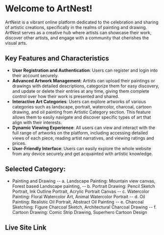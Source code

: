 # Welcome to ArtNest!

ArtNest is  a vibrant online platform dedicated to the celebration and sharing of artistic creations, specifically in the realms of painting and drawing. ArtNest serves as a creative hub where artists can showcase their work, discover other artists, and engage with a community that cherishes the visual arts.


## Key Features and Characteristics
- **User Registration and Authentication**:  Users can register and login into their account securely.
- **Advanced Artwork Management**:  Artists can upload their paintings or drawings with detailed descriptions, categorize them for easy discovery, and update or delete their entries at any time, giving them complete control over how their work is presented and shared.
- **Interactive Art Categories**: Users can explore artworks of various categories such as landscape, portrait, watercolor, charcoal, cartoon drawing, and oil painting from Artistic Category section. This feature allows them to easily navigate and discover specific types of art that align with their interests.
- **Dynamic Viewing Experience**: All users can view and interact with the full range of artworks on the platform, including accessing detailed views of each piece, reading artist narratives, and viewing ratings and prices.
- **User-Friendly Interface**:  Users can easily explore the whole website from any device securely and get acquainted with artistic knowledge.


## Selected Category:
- Painting and Drawing 
-- a. Landscape Painting: Mountain view canvas, Forest based Landscape painting, 
-- b. Portrait Drawing: Pencil Sketch Portrait, Ink Outline Portrait, Acrylic Portrait Canvas
-- c. Watercolor Painting: Floral Watercolor Art, Animal Watercolor Portrait 
-- d. Oil Painting: Realistic Oil Portrait, Abstract Oil Painting 
-- e. Charcoal Sketching: Figure Charcoal Sketch, Architectural Charcoal Drawing
-- f. Cartoon Drawing: Comic Strip Drawing, Superhero Cartoon Design

## Live Site Link
